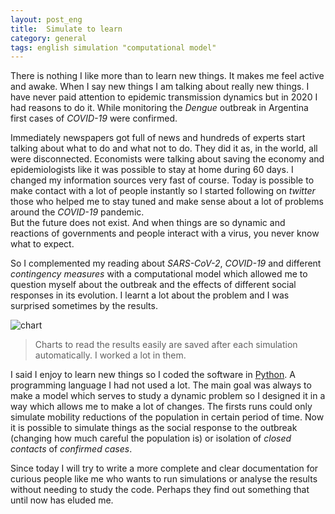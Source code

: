 ```yaml
---
layout: post_eng
title:  Simulate to learn
category: general
tags: english simulation "computational model"
---
```

There is nothing I like more than to learn new things. It makes me feel active and awake. When I say new things
I am talking about really new things. I have never paid attention to epidemic transmission dynamics but in 2020
I had reasons to do it. While monitoring the *Dengue* outbreak in Argentina first cases of *COVID-19* were
confirmed.  


Immediately newspapers got full of news and hundreds of experts start talking about what to do and what not to
do. They did it as, in the world, all were disconnected. Economists were talking about saving the economy and
epidemiologists like it was possible to stay at home during 60 days. I changed my information sources very fast
of course. Today is possible to make contact with a lot of people instantly so I started following on *twitter*  
those who helped me to stay tuned and make sense about a lot of problems around the *COVID-19* pandemic.  
But the future does not exist. And when things are so dynamic and reactions of governments and people interact
with a virus, you never know what to expect.  


So I complemented my reading about *SARS-CoV-2*, *COVID-19* and different *contingency measures* with a
computational model which allowed me to question myself about the outbreak and the effects of different 
social responses in its evolution. I learnt a lot about the problem and I was surprised sometimes by the 
results.

![chart](https://rvalla.github.io/SETM/assets/img/2020-09-12-Simular-para-aprender.png)
> Charts to read the results easily are saved after each simulation automatically. I worked a lot in them.

I said I enjoy to learn new things so I coded the software in [Python](https://www.python.org). A programming
language I had not used a lot. The main goal was always to make a model which serves to study a dynamic problem
so I designed it in a way which allows me to make a lot of changes. The firsts runs could only simulate
mobility reductions of the population in certain period of time. Now it is possible to simulate things as
the social response to the outbreak (changing how much careful the population is) or isolation of *closed
contacts* of *confirmed cases*.  


Since today I will try to write a more complete and clear documentation for curious people like me who wants
to run simulations or analyse the results without needing to study the code. Perhaps they find out something
that until now has eluded me.